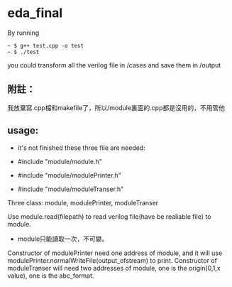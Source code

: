 # eda_final

By running 
```
~ $ g++ test.cpp -o test
~ $ ./test
```
you could transform all the verilog file in /cases
and save them in /output

## 附註：
我放棄寫.cpp檔和makefile了，所以/module裏面的.cpp都是沒用的，不用管他


## usage:
- it's not finished 
these three file are needed:

- #include "module/module.h"
- #include "module/modulePrinter.h"
- #include "module/moduleTranser.h"

Three class:    module, modulePrinter, moduleTranser

Use module.read(filepath) to read verilog file(have be realiable file) to module.
- module只能讀取一次，不可變。

Constructor of modulePrinter need one address of module, 
and it will use modulePrinter.normalWriteFile(output_ofstream) to print.
Constructor of moduleTranser will need two addresses of module, 
one is the origin(0,1,x value), one is the abc_format.

